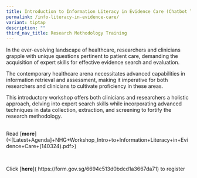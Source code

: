 ```yaml
---
title: Introduction to Information Literacy in Evidence Care (Chatbot Technology)
permalink: /info-literacy-in-evidence-care/
variant: tiptap
description: ""
third_nav_title: Research Methodology Training
---
```

<p>In the ever-evolving landscape of healthcare, researchers and clinicians
grapple with unique questions pertinent to patient care, demanding the
acquisition of expert skills for effective evidence search and evaluation.</p>
<p>The contemporary healthcare arena necessitates advanced capabilities in
information retrieval and assessment, making it imperative for both researchers
and clinicians to cultivate proficiency in these areas.&nbsp;</p>
<p>This introductory workshop offers both clinicians and researchers a holistic
approach, delving into expert search skills while incorporating advanced
techniques in data collection, extraction, and screening to fortify the
research methodology.</p>
<p>
<br>Read&nbsp;[<strong>more</strong>](&lt;[Latest+Agenda]+NHG+Workshop_Intro+to+Information+Literacy+in+Evidence+Care+(140324).pdf&gt;)</p>
<p>&nbsp;</p>
<p>Click&nbsp;<a rel="noopener noreferrer nofollow" target="_blank">[</a><strong><a rel="noopener noreferrer nofollow" target="_blank">here</a></strong>](
<a rel="noopener noreferrer nofollow" target="_blank">https://form.gov.sg/6694c513d0bdcd1a3667da71</a>) to register&nbsp;</p>
